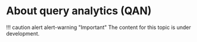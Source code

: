 # About query analytics (QAN)

!!! caution alert alert-warning "Important"
    The content for this topic is under development.

